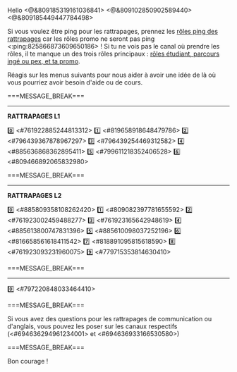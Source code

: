 Hello <@&809185319161036841> <@&809102850902589440> <@&809185449447784498>

Si vous voulez être ping pour les rattrapages, prennez les [rôles ping des rattrapages](https://discord.com/channels/694220883815956580/892340236175147029/893852934104825866) car les rôles promo ne seront pas ping <:ping:825866873609650186> !
Si tu ne vois pas le canal où prendre les rôles, il te manque un des trois rôles principaux : [rôles étudiant, parcours ingé ou pex, et ta promo](https://discord.com/channels/694220883815956580/817741515564122143).

Réagis sur les menus suivants pour nous aider à avoir une idée de là où vous pourriez avoir besoin d'aide ou de cours.

===MESSAGE_BREAK===
** **
__**RATTRAPAGES L1**__

:zero: <#761922885244813312>
:one: <#819658918648479786>
:two: <#796439367878967297>
:three: <#796439254469312582>
:four: <#885636868362895411>
:five: <#799611218352406528>
:six: <#809466892065832980>


===MESSAGE_BREAK===
** **
__**RATTRAPAGES L2**__

:zero: <#885809358108262420>
:one: <#809082397781655592>
:two: <#761923002459488277>
:three: <#761923165642948619>
:four: <#885613800747831396>
:five: <#885610098037252196>
:six: <#816658561618411542>
:seven: <#818891095815618590>
:eight: <#761923093231960075>
:nine: <#779715353814630410>


===MESSAGE_BREAK===
** **
:zero: <#797220848033464410>

===MESSAGE_BREAK===

Si vous avez des questions pour les rattrapages de communication ou d'anglais, vous pouvez les poser sur les canaux respectifs (<#694636294961234001> et <#694636933166530580>)

===MESSAGE_BREAK===

Bon courage !

